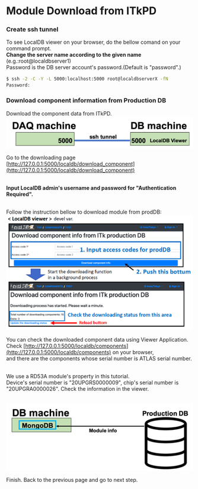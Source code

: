 # Module Download from ITkPD

### Create ssh tunnel 
To see LocalDB viewer on your browser, do the bellow comand on your command prompt.<br>
**Change the server name according to the given name** (e.g.:root@localdbserver1)<br> 
Password is the DB server account's password.(Default is "password".)

```bash
$ ssh -2 -C -Y -L 5000:localhost:5000 root@localdbserverX -fN
Password:
```

### Download component information from Production DB 
Download the component data from ITkPD.<br>
![ssh tunnel viewer](images/sshtunnel_viewer.png)

Go to the downloading page [http://127.0.0.1:5000/localdb/download_component](http://127.0.0.1:5000/localdb/download_component)<br><br>

**Input LocalDB admin's username and password for "Authentication Required".**<br><br>


Follow the instruction bellow to download module from prodDB:
![download from itkpd](images/download_component_from_itkpd.png)

You can check the downloaded component data using Viewer Application.<br>
Check [http://127.0.0.1:5000/localdb/components](http://127.0.0.1:5000/localdb/components) on your browser,<br>
and there are the components whose serial number is ATLAS serial number.<br><br>

We use a RD53A module's property in this tutorial.<br>
Device's serial number is "20UPGRS0000009", chip's serial number is "20UPGRA0000026". Check the information in the viewer.<br><br>

![demo_download_module](images/demo_download_module.png)

Finish. Back to the previous page and go to next step.
